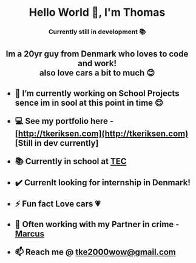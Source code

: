 <h1 align="center">Hello World 👋, I'm Thomas</h1>
<h3 align="center">Currently still in development 📚</h3>

<h2 align="center"> Im a 20yr guy from Denmark who loves to code and work!<br/> also love cars a bit to much 😊 <h2/>

- 🔭 I’m currently working on School Projects sence im in sool at this point in time 😊

- 💻 See my portfolio here - [http://tkeriksen.com](http://tkeriksen.com) [Still in dev currently]

- 📚 Currently in school at [TEC](https://www.tec.dk)

- ✔️ Currenlt looking for internship in Denmark!

- ⚡ Fun fact **Love cars 💗**

- 🤝 Often working with my Partner in crime - [Marcus](https://github.com/marcusmaczewski)

- 📫 Reach me @ **tke2000wow@gmail.com**

